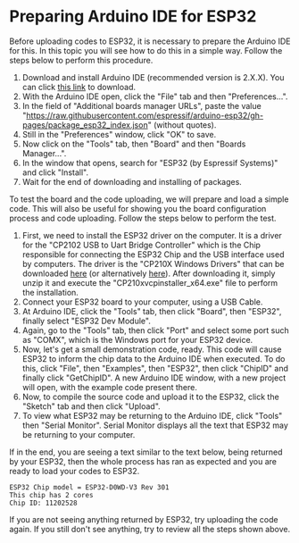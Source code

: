 # Preparing Arduino IDE for ESP32

Before uploading codes to ESP32, it is necessary to prepare the Arduino IDE for this. In this topic you will see how to do this in a simple way. Follow the steps below to perform this procedure.

1. Download and install Arduino IDE (recommended version is 2.X.X). You can click <a href="https://downloads.arduino.cc/arduino-ide/arduino-ide_2.3.4_Windows_64bit.exe">this link</a> to download.
2. With the Arduino IDE open, click the "File" tab and then "Preferences...".
3. In the field of "Additional boards manager URLs", paste the value "https://raw.githubusercontent.com/espressif/arduino-esp32/gh-pages/package_esp32_index.json" (without quotes).
4. Still in the "Preferences" window, click "OK" to save.
5. Now click on the "Tools" tab, then "Board" and then "Boards Manager...".
6. In the window that opens, search for "ESP32 (by Espressif Systems)" and click "Install".
7. Wait for the end of downloading and installing of packages.

To test the board and the code uploading, we will prepare and load a simple code. This will also be useful for showing you the board configuration process and code uploading. Follow the steps below to perform the test.

1. First, we need to install the ESP32 driver on the computer. It is a driver for the "CP2102 USB to Uart Bridge Controller" which is the Chip responsible for connecting the ESP32 Chip and the USB interface used by computers. The driver is the "CP210X Windows Drivers" that can be downloaded <a href="https://www.silabs.com/developer-tools/usb-to-uart-bridge-vcp-drivers?tab=downloads">here</a> (or alternatively <a href="https://github.com/marcos4503/lego-creative-hub/tree/main/This-Repository">here</a>). After downloading it, simply unzip it and execute the "CP210xvcpinstaller_x64.exe" file to perform the installation.
2. Connect your ESP32 board to your computer, using a USB Cable.
3. At Arduino IDE, click the "Tools" tab, then click "Board", then "ESP32", finally select "ESP32 Dev Module".
4. Again, go to the "Tools" tab, then click "Port" and select some port such as "COMX", which is the Windows port for your ESP32 device.
5. Now, let's get a small demonstration code, ready. This code will cause ESP32 to inform the chip data to the Arduino IDE when executed. To do this, click "File", then "Examples", then "ESP32", then click "ChipID" and finally click "GetChipID". A new Arduino IDE window, with a new project will open, with the example code present there.
6. Now, to compile the source code and upload it to the ESP32, click the "Sketch" tab and then click "Upload".
7. To view what ESP32 may be returning to the Arduino IDE, click "Tools" then "Serial Monitor". Serial Monitor displays all the text that ESP32 may be returning to your computer.

If in the end, you are seeing a text similar to the text below, being returned by your ESP32, then the whole process has ran as expected and you are ready to load your codes to ESP32.

```
ESP32 Chip model = ESP32-D0WD-V3 Rev 301
This chip has 2 cores
Chip ID: 11202528
```

If you are not seeing anything returned by ESP32, try uploading the code again. If you still don't see anything, try to review all the steps shown above.